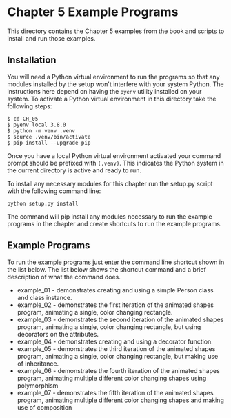 # Chapter 5 Example Programs

This directory contains the Chapter 5 examples from the book and scripts to install and run those examples.

## Installation

You will need a Python virtual environment to run the programs so that any modules installed by the setup won't interfere with your system Python. The instructions here depend on having the `pyenv` utility installed on your system. To activate a Python virtual environment in this directory take the following steps:

```console
$ cd CH_05
$ pyenv local 3.8.0
$ python -m venv .venv
$ source .venv/bin/activate
$ pip install --upgrade pip
```

Once you have a local Python virtual environment activated your command prompt should be prefixed with `(.venv)`. This indicates the Python system in the current directory is active and ready to run. 

To install any necessary modules for this chapter run the setup.py script with the following command line:

```
python setup.py install
```

The command will pip install any modules necessary to run the example programs in the chapter and create shortcuts to run the example programs.

## Example Programs

To run the example programs just enter the command line shortcut shown in the list below. The list below shows the shortcut command and a brief description of what the command does.

* example_01 - demonstrates creating and using a simple Person class and class instance.
* example_02 - demonstrates the first iteration of the animated shapes program, animating a single, color changing rectangle.
* example_03 - demonstrates the second iteration of the animated shapes program, animating a single, color changing rectangle, but using decorators on the attributes.
* example_04 - demonstrates creating and using a decorator function.
* example_05 - demonstrates the third iteration of the animated shapes program, animating a single, color changing rectangle, but making use of inheritance.
* example_06 - demonstrates the fourth iteration of the animated shapes program, animating multiple different color changing shapes using polymorphism
* example_07 - demonstrates the fifth iteration of the animated shapes program, animating multiple different color changing shapes and making use of composition

